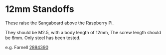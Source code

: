# 12mm Standoffs

These raise the Sangaboard above the Raspberry Pi. 

They should be M2.5, with a body length of 12mm, The screw length should be 6mm.  Only steel has been tested.

e.g. Farnell [2884390](https://uk.farnell.com/wurth-elektronik/971120151/standoff-hex-male-female-12mm/dp/2884390)
